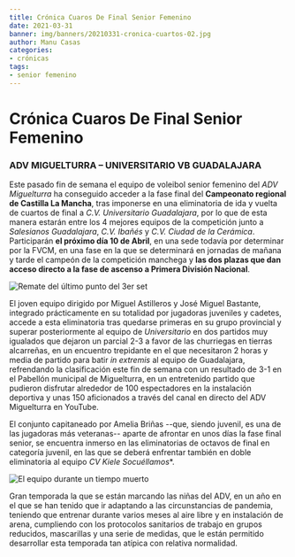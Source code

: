 ```yaml
---
title: Crónica Cuaros De Final Senior Femenino
date: 2021-03-31
banner: img/banners/20210331-cronica-cuartos-02.jpg
author: Manu Casas
categories:
- crónicas
tags:
- senior femenino
---
```


# Crónica Cuaros De Final Senior Femenino

### ADV MIGUELTURRA – UNIVERSITARIO VB GUADALAJARA

Este pasado fin de semana el equipo de voleibol senior femenino del
*ADV Miguelturra* ha conseguido acceder a la fase final del
**Campeonato regional de Castilla La Mancha**, tras imponerse en una
eliminatoria de ida y vuelta de cuartos de final a *C.V. Universitario
Guadalajara*, por lo que de esta manera estarán entre los 4 mejores
equipos de la competición junto a *Salesianos Guadalajara*,
*C.V. Ibañés* y *C.V. Ciudad de la Cerámica*. Participarán **el
próximo día 10 de Abril**, en una sede todavía por determinar por la
FVCM, en una fase en la que se determinará en jornadas de mañana y
tarde el campeón de la competición manchega y **las dos plazas que dan
acceso directo a la fase de ascenso a Primera División Nacional**.

![Remate del último punto del 3er set](../../../../../img/banners/20210331-cronica-cuartos-01.jpg)

El joven equipo dirigido por Miguel Astilleros y José Miguel Bastante,
integrado prácticamente en su totalidad por jugadoras juveniles y
cadetes, accede a esta eliminatoria tras quedarse primeras en su grupo
provincial y superar posteriormente al equipo de *Universitario* en
dos partidos muy igualados que dejaron un parcial 2-3 a favor de las
churriegas en tierras alcarreñas, en un encuentro trepidante en el que
necesitaron 2 horas y media de partido para batir *in extremis* al
equipo de Guadalajara, refrendando la clasificación este fin de semana
con un resultado de 3-1 en el Pabellón municipal de Miguelturra, en un
entretenido partido que pudieron disfrutar alrededor de 100
espectadores en la instalación deportiva y unas 150 aficionados a
través del canal en directo del ADV Miguelturra en YouTube.

El conjunto capitaneado por Amelia Briñas --que, siendo juvenil, es una
de las jugadoras más veteranas-- aparte de afrontar en unos días la
fase final senior, se encuentra inmerso en las eliminatorias de octavos
de final en categoría juvenil, en las que se deberá enfrentar también
en doble eliminatoria al equipo *CV Kiele Socuéllamos**.

![El equipo durante un tiempo muerto](../../../../../img/banners/20210331-cronica-cuartos-02.jpg)

Gran temporada la que se están marcando las niñas del ADV, en un año
en el que se han tenido que ir adaptando a las circunstancias de
pandemia, teniendo que entrenar durante varios meses al aire libre y
en instalación de arena, cumpliendo con los protocolos sanitarios de
trabajo en grupos reducidos, mascarillas y una serie de medidas, que
le están permitido desarrollar esta temporada tan atípica con relativa
normalidad.
